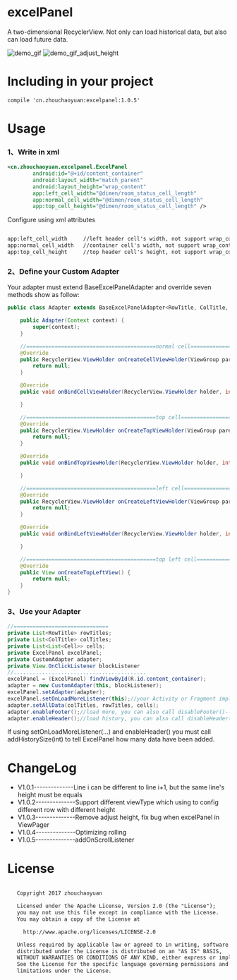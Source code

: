 # excelPanel
A two-dimensional RecyclerView. Not only can load historical data, but also can load future data.

![demo_gif](https://raw.githubusercontent.com/zhouchaoyuan/excelPanel/master/app/src/main/assets/roomFormDemo.gif)
![demo_gif_adjust_height](https://raw.githubusercontent.com/zhouchaoyuan/excelPanel/master/app/src/main/assets/roomFormDemoAdjustHeight.gif)

# Including in your project

```xml
compile 'cn.zhouchaoyuan:excelpanel:1.0.5'
```

# Usage

### 1、Write in xml

```xml
<cn.zhouchaoyuan.excelpanel.ExcelPanel
        android:id="@+id/content_container"
        android:layout_width="match_parent"
        android:layout_height="wrap_content"
        app:left_cell_width="@dimen/room_status_cell_length"
        app:normal_cell_width="@dimen/room_status_cell_length"
        app:top_cell_height="@dimen/room_status_cell_length" />
```

Configure using xml attributes

```xml

app:left_cell_width     //left header cell's width, not support wrap_content
app:normal_cell_width   //container cell's width, not support wrap_content
app:top_cell_height     //top header cell's height, not support wrap_content

```


### 2、Define your Custom Adapter
Your adapter must extend BaseExcelPanelAdapter and override seven methods show as follow:

```java
public class Adapter extends BaseExcelPanelAdapter<RowTitle, ColTitle, Cell>{

    public Adapter(Context context) {
        super(context);
    }

    //=========================================normal cell=========================================
    @Override
    public RecyclerView.ViewHolder onCreateCellViewHolder(ViewGroup parent, int viewType) {
        return null;
    }

    @Override
    public void onBindCellViewHolder(RecyclerView.ViewHolder holder, int verticalPosition, int horizontalPosition) {

    }

    //=========================================top cell===========================================
    @Override
    public RecyclerView.ViewHolder onCreateTopViewHolder(ViewGroup parent, int viewType) {
        return null;
    }

    @Override
    public void onBindTopViewHolder(RecyclerView.ViewHolder holder, int position) {

    }

    //=========================================left cell===========================================
    @Override
    public RecyclerView.ViewHolder onCreateLeftViewHolder(ViewGroup parent, int viewType) {
        return null;
    }

    @Override
    public void onBindLeftViewHolder(RecyclerView.ViewHolder holder, int position) {

    }

    //=========================================top left cell=======================================
    @Override
    public View onCreateTopLeftView() {
        return null;
    }
}
```

### 3、Use your Adapter

```java
//==============================
private List<RowTitle> rowTitles;
private List<ColTitle> colTitles;
private List<List<Cell>> cells;
private ExcelPanel excelPanel;
private CustomAdapter adapter;
private View.OnClickListener blockListener
//..........................................
excelPanel = (ExcelPanel) findViewById(R.id.content_container);
adapter = new CustomAdapter(this, blockListener);
excelPanel.setAdapter(adapter);
excelPanel.setOnLoadMoreListener(this);//your Activity or Fragment implement ExcelPanel.OnLoadMoreListener
adapter.setAllData(colTitles, rowTitles, cells);
adapter.enableFooter();//load more, you can also call disableFooter()----default
adapter.enableHeader();//load history, you can also call disableHeader()----default
```

If using setOnLoadMoreListener(...) and enableHeader() you must call addHistorySize(int) to tell ExcelPanel how many data have been added.

# ChangeLog

- V1.0.1--------------Line i can be different to line i+1, but the same line's height must be equals
- V1.0.2--------------Support different viewType which using to config different row with different height
- V1.0.3--------------Remove adjust height, fix bug when excelPanel in ViewPager
- V1.0.4--------------Optimizing rolling
- V1.0.5--------------addOnScrollListener

# License

```xml

   Copyright 2017 zhouchaoyuan

   Licensed under the Apache License, Version 2.0 (the "License");
   you may not use this file except in compliance with the License.
   You may obtain a copy of the License at

     http://www.apache.org/licenses/LICENSE-2.0

   Unless required by applicable law or agreed to in writing, software
   distributed under the License is distributed on an "AS IS" BASIS,
   WITHOUT WARRANTIES OR CONDITIONS OF ANY KIND, either express or implied.
   See the License for the specific language governing permissions and
   limitations under the License.

```

